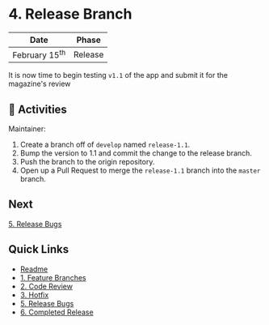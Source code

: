 # 4. Release Branch

| Date | Phase |
| --- | --- |
|  February 15<sup>th</sup> | Release |

It is now time to begin testing `v1.1` of the app and submit it for the magazine's review

## :running: Activities

Maintainer:

1. Create a branch off of `develop` named `release-1.1`.
2. Bump the version to 1.1 and commit the change to the release branch.
3. Push the branch to the origin repository.
4. Open up a Pull Request to merge the `release-1.1` branch into the `master` branch.

## Next

[5. Release Bugs](/5-release-bugs.md)

## Quick Links

- [Readme](../readme.md)
- [1. Feature Branches](1-feature-branches.md)
- [2. Code Review](2-code-review.md)
- [3. Hotfix](3-hotfix.md)
- [5. Release Bugs](5-release-bugs.md)
- [6. Completed Release](6-completed-release.md)
